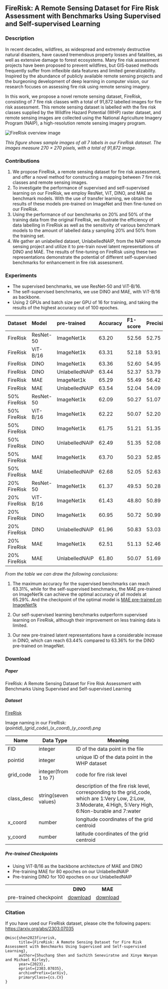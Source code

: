 ## FireRisk: A Remote Sensing Dataset for Fire Risk Assessment with Benchmarks Using Supervised and Self-supervised Learning

### Description

In recent decades, wildfires, as widespread and extremely destructive natural disasters, have caused tremendous property losses and fatalities, as well as extensive damage to forest ecosystems. Many fire risk assessment projects have been proposed to prevent wildfires, but GIS-based methods frequently suffer from inflexible data features and limited generalizability. Inspired by the abundance of publicly available remote sensing projects and the burgeoning development of deep learning in computer vision, our research focuses on assessing fire risk using remote sensing imagery.

In this work, we propose a novel remote sensing dataset, FireRisk, consisting of 7 fire risk classes with a total of 91,872 labelled images for fire risk assessment. This remote sensing dataset is labelled with the fire risk classes supplied by the Wildfire Hazard Potential (WHP) raster dataset, and remote sensing images are collected using the National Agriculture Imagery Program (NAIP), a high-resolution remote sensing imagery program.

![FireRisk overview image](https://github.com/CharmonyShen/FireRisk/blob/main/images/FireRisk_overview.png?raw=true)

*This figure shows sample images of all 7 labels in our FireRisk dataset. The images measure 270 × 270 pixels, with a total of 91,872 image.*

### Contributions

1. We propose FireRisk, a remote sensing dataset for fire risk assessment, and offer a novel method for constructing a mapping between 7 fire risk classes and remote sensing images.
2. To investigate the performance of supervised and self-supervised learning on our FireRisk, we employ ResNet, ViT, DINO, and MAE as benchmark models. With the use of transfer learning, we obtain the results of these models pre-trained on ImageNet and then fine-tuned on our FireRisk.
3. Using the performance of our benchmarks on 20\% and 50\% of the training data from the original FireRisk, we illustrate the efficiency of data labelling in FireRisk as well as the sensitivity of various benchmark models to the amount of labelled data.y sampling 20% and 50% from the training set.
4. We gather an unlabelled dataset, UnlabelledNAIP, from the NAIP remote sensing project and utilize it to pre-train novel latent representations of DINO and MAE. The results of fine-tuning on FireRisk using these two representations demonstrate the potential of different self-supervised benchmarks for enhancement in fire risk assessment.

### Experiments

* The supervised benchmarks, we use ResNet-50 and ViT-B/16.
* The self-supervised benchmarks, we use DINO and MAE, with ViT-B/16 as backbone.
* Using 2 GPUs and batch size per GPU of 16 for training, and taking the results of the highest accuracy out of 100 epoches.

|Dataset|Model|pre-trained|Accuracy|F1-score|Precision|Recall|
|:----|:----|:----|:----|:----|:----|:----|
|FireRisk |ResNet-50 |ImageNet1k |63.20|52.56|52.75|53.41|
|FireRisk |ViT-B/16|ImageNet1k |63.31|52.18|53.91|51.15|
|FireRisk |DINO|ImageNet1k |63.36|52.60|54.95|51.27|
|FireRisk |DINO|UnlabelledNAIP|63.44|52.37|53.79|51.75|
|FireRisk |MAE|ImageNet1k |65.29|55.49|56.42|55.36|
|FireRisk |MAE|UnlabelledNAIP| 63.54|52.04|54.09|51.78|
|50% FireRisk |ResNet-50 |ImageNet1k |62.09|50.27|51.07|50.41|
|50% FireRisk |ViT-B/16|ImageNet1k |62.22|50.07|52.20|50.15|
|50% FireRisk |DINO|ImageNet1k |61.75|51.21|51.35|51.63|
|50% FireRisk |DINO|UnlabelledNAIP|62.49|51.35|52.08|51.48|
|50% FireRisk |MAE|ImageNet1k |63.70|50.23|52.85|51.94|
|50% FireRisk |MAE|UnlabelledNAIP|62.68|52.05|52.63|51.59|
|20% FireRisk |ResNet-50 |ImageNet1k |61.37|49.53|50.28|50.12|
|20% FireRisk |ViT-B/16|ImageNet1k |61.43|48.80|50.89|48.53|
|20% FireRisk |DINO|ImageNet1k |60.95|50.72|50.99|51.28|
|20% FireRisk |DINO|UnlabelledNAIP|61.96|50.83|53.03|50.62|
|20% FireRisk |MAE|ImageNet1k |62.51|51.13|52.46|50.87|
|20% FireRisk |MAE|UnlabelledNAIP|61.80|50.07|51.69|49.11|

*From the table we can draw the following conclusions:*

1. The maximum accuracy for the supervised benchmarks can reach 63.31%, while for the self-supervised benchmarks, the MAE pre-trained on ImageNet1k can achieve the optimal accuracy of all models at 65.29%.
And the checkpoint of the optimal model is
[MAE pre-trained on ImageNet1k](https://drive.google.com/file/d/1JEmEcGD-qTRXs_pGpR4FdiXGshpAsSo9/view?usp=sharing)

2. Our self-supervised learning benchmarks outperform supervised learning on FireRisk, although their improvement on less training data is limited.
3. Our new pre-trained latent representations have a considerable increase in DINO, which can reach 63.44% compared to 63.36% for the DINO pre-trained on ImageNet.

### Download

##### Paper

FireRisk: A Remote Sensing Dataset for Fire Risk Assessment with Benchmarks Using Supervised and Self-supervised Learning

##### Dataset

[FireRisk](https://drive.google.com/file/d/1J5GrJJPLWkpuptfY_kgqkiDtcSNP88OP/view?usp=share_link)

Image naming in our FireRisk:
$(pointid)\_(grid\_code)\_(x\_coord)\_(y\_coord).png$

| Name       | Data Type            | Meaning                                                                                                                                                     |
|------------|----------------------|-------------------------------------------------------------------------------------------------------------------------------------------------------------|
| FID        | integer              | ID of the data point in the file                                                                                                                            |
| pointid    | integer              | unique ID of the data point in the WHP dataset                                                                                                              |
| grid_code  | integer(from 1 to 7) | code for fire risk level                                                                                                                                    |
| class_desc | string(seven values) | description of the fire risk level, corresponding to the grid_code, which are 1:Very Low, 2:Low, 3:Moderate, 4:High, 5:Very High, 6:Non-burable and 7:water |
| x_coord    | number               | longitude coordinates of the grid centroid                                                                                                                  |
| y_coord    | number               | latitude coordinates of the grid centroid                                                                                                                   |


##### Pre-trained Checkpoints

* Using ViT-B/16 as the backbone architecture of MAE and DINO 
* Pre-training MAE for 80 epoches on our UnlabelledNAIP
* Pre-training DINO for 100 epoches on our UnlabelledNAIP

<table><tbody>
<!-- START TABLE -->
<!-- TABLE HEADER -->
<th valign="bottom"></th>
<th valign="bottom">DINO</th>
<th valign="bottom">MAE</th>
<!-- TABLE BODY -->
<tr><td align="left">pre-trained checkpoint</td>
<td align="center"><a href="https://drive.google.com/file/d/1iuaBpPZ3p_6dNplO60rzkJVkz2xfcmcH/view?usp=sharing">download</a></td>
<td align="center"><a href="https://drive.google.com/file/d/1p73kNHSya9mnCXsp_DP8ZVU7JcfB9Kpi/view?usp=sharing">download</a></td>
</tr>
</tbody></table>

### Citation

If you have used our FireRisk dataset, please cite the following papers: https://arxiv.org/abs/2303.07035

```
@misc{shen2023firerisk,
      title={FireRisk: A Remote Sensing Dataset for Fire Risk Assessment with Benchmarks Using Supervised and Self-supervised Learning}, 
      author={Shuchang Shen and Sachith Seneviratne and Xinye Wanyan and Michael Kirley},
      year={2023},
      eprint={2303.07035},
      archivePrefix={arXiv},
      primaryClass={cs.CV}
}
```
<!-- ### Acknowledgements

This research was undertaken using the LIEF HPC-GPGPU Facility hosted at the University of Melbourne. This Facility was established with the assistance of LIEF Grant LE170100200. -->